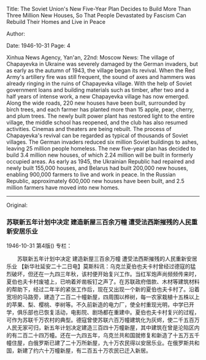 Title: The Soviet Union's New Five-Year Plan Decides to Build More Than Three Million New Houses, So That People Devastated by Fascism Can Rebuild Their Homes and Live in Peace

Author:

Date: 1946-10-31
Page: 4

Xinhua News Agency, Yan'an, 22nd: Moscow News: The village of Chapayevka in Ukraine was severely damaged by the German invaders, but as early as the autumn of 1943, the village began its revival. When the Red Army's artillery fire was still frequent, the sound of axes and hammers was already ringing in the ruins of Chapayevka village. With the help of Soviet government loans and building materials such as timber, after two and a half years of intense work, a new Chapayevka village has now emerged. Along the wide roads, 220 new houses have been built, surrounded by birch trees, and each farmer has planted more than 15 apple, pear, cherry, and plum trees. The newly built power plant has restored light to the entire village, the middle school has reopened, and the club has also resumed activities. Cinemas and theaters are being rebuilt. The process of Chapayevka's revival can be regarded as typical of thousands of Soviet villages. The German invaders reduced six million Soviet buildings to ashes, leaving 25 million people homeless. The new five-year plan has decided to build 3.4 million new houses, of which 2.24 million will be built in formerly occupied areas. As early as 1945, the Ukrainian Republic had repaired and newly built 155,000 houses, and Belarus had built 200,000 new houses, enabling 900,000 farmers to live and work in peace. In the Russian Republic, approximately 600,000 new houses have been built, and 2.5 million farmers have moved into new homes.



<hr /> 

Original: 


### 苏联新五年计划中决定  建造新屋三百余万幢  遭受法西斯摧残的人民重新安居乐业

1946-10-31
第4版()
专栏：

　　苏联新五年计划中决定
    建造新屋三百余万幢
    遭受法西斯摧残的人民重新安居乐业
    【新华社延安二十二日电】莫斯科讯：乌克兰夏伯也夫卡村曾经过德寇的猛烈破坏，但还在一九四三年秋，该村便开始复兴工作。当红军炮声尚频频传来时，夏伯也夫卡村废墟上，已响着斧凿板钉之声了。在苏联政府借款、木材等建筑材料的帮助下，经过二年半的紧张工作后，现在又出现一个新的夏伯也夫卡村了。沿着宽坦的马路旁，建造了二百二十幢新屋，四周围以桦树，每一农家栽植十五株以上的苹果、梨、樱桃、李树等。不久前新造的电力厂，使全村重现光明，中学已开学，俱乐部也已恢复活动，电影院、剧场都在重建中。夏伯也夫卡村复兴的过程，可作为苏联千万农村的典型。德寇曾使苏联六百万幢建筑化为灰烬，使二千五百万人民无家可归，新五年计划决定建造三百四十万幢新屋，其中建筑在曾是沦陷区内的有二百二十四万幢。还在一九四五年，乌克兰共和国就修复和新造了十五万五千幢住屋，白俄罗斯已建了二十万所新屋，九十万农民得以安居乐业。在俄罗斯共和国，新建了约六十万幢新屋，有二百五十万农民已迁入新居。
